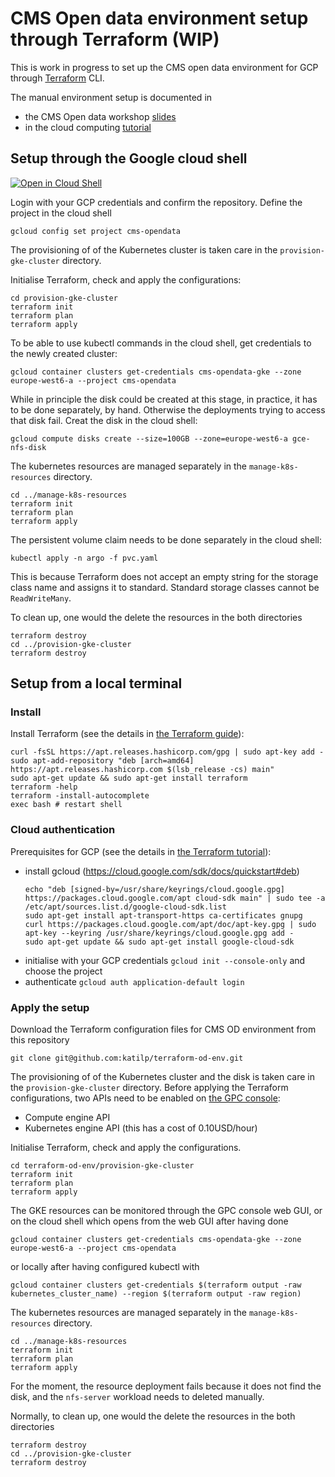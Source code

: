 # CMS Open data environment setup through Terraform (WIP)

This is work in progress to set up the CMS open data environment for GCP through [Terraform](https://www.terraform.io/) CLI.

The manual environment setup is documented in
- the CMS Open data workshop [slides](https://indico.cern.ch/event/882586/contributions/4042623/attachments/2114732/3557845/Open_Data_on_Kubernetes.pdf)
- in the cloud computing [tutorial](https://cms-opendata-workshop.github.io/workshop-lesson-kubernetes/)

## Setup through the Google cloud shell


[![Open in Cloud Shell](https://gstatic.com/cloudssh/images/open-btn.svg)](https://ssh.cloud.google.com/cloudshell/editor?cloudshell_git_repo=https://github.com/katilp/terraform-od-env.git)

Login with your GCP credentials and confirm the repository. Define the project in the cloud shell

```
gcloud config set project cms-opendata
```
The provisioning of of the Kubernetes cluster is taken care in the `provision-gke-cluster` directory.

Initialise Terraform, check and apply the configurations:

  ```
  cd provision-gke-cluster
  terraform init
  terraform plan 
  terraform apply
  ```

To be able to use kubectl commands in the cloud shell, get credentials to the newly created cluster:

  ```
  gcloud container clusters get-credentials cms-opendata-gke --zone europe-west6-a --project cms-opendata
  ```

While in principle the disk could be created at this stage, in practice, it has to be done separately, by hand. Otherwise the deployments trying to access that disk fail. Creat the disk in the cloud shell:

  ```
  gcloud compute disks create --size=100GB --zone=europe-west6-a gce-nfs-disk
  ```

The kubernetes resources are managed separately in the `manage-k8s-resources` directory.

  ```
  cd ../manage-k8s-resources
  terraform init
  terraform plan
  terraform apply
  ```
  
The persistent volume claim needs to be done separately in the cloud shell:

  ```
  kubectl apply -n argo -f pvc.yaml
  ```

This is because Terraform does not accept an empty string for the storage class name and assigns it to standard. Standard storage classes cannot be `ReadWriteMany`.


To clean up, one would the delete the resources in the both directories

  ```
  terraform destroy
  cd ../provision-gke-cluster
  terraform destroy
  ```
  
## Setup from a local terminal

### Install

Install Terraform (see the details in [the Terraform guide](https://learn.hashicorp.com/tutorials/terraform/install-cli?in=terraform/aws-get-started)):

  ```
  curl -fsSL https://apt.releases.hashicorp.com/gpg | sudo apt-key add -
  sudo apt-add-repository "deb [arch=amd64] https://apt.releases.hashicorp.com $(lsb_release -cs) main"
  sudo apt-get update && sudo apt-get install terraform
  terraform -help
  terraform -install-autocomplete
  exec bash # restart shell
  ```
### Cloud authentication

Prerequisites for GCP (see the details in [the Terraform tutorial](https://learn.hashicorp.com/tutorials/terraform/gke?in=terraform/kubernetes#prerequisites)):

- install gcloud (https://cloud.google.com/sdk/docs/quickstart#deb)
  ```
  echo "deb [signed-by=/usr/share/keyrings/cloud.google.gpg] https://packages.cloud.google.com/apt cloud-sdk main" | sudo tee -a /etc/apt/sources.list.d/google-cloud-sdk.list
  sudo apt-get install apt-transport-https ca-certificates gnupg
  curl https://packages.cloud.google.com/apt/doc/apt-key.gpg | sudo apt-key --keyring /usr/share/keyrings/cloud.google.gpg add -
  sudo apt-get update && sudo apt-get install google-cloud-sdk
  ```
- initialise with your GCP credentials `gcloud init --console-only` and choose the project
- authenticate `gcloud auth application-default login`

### Apply the setup
Download the Terraform configuration files for CMS OD environment from this repository

  ```
  git clone git@github.com:katilp/terraform-od-env.git
  ```

The provisioning of of the Kubernetes cluster and the disk is taken care in the `provision-gke-cluster` directory. Before applying the Terraform configurations, two APIs need to be enabled on [the GPC console](https://console.cloud.google.com/):
- Compute engine API
- Kubernetes engine API (this has a cost of 0.10USD/hour)

Initialise Terraform, check and apply the configurations.

  ```
  cd terraform-od-env/provision-gke-cluster
  terraform init
  terraform plan 
  terraform apply
  ```
  
  The GKE resources can be monitored through the GPC console web GUI, or on the cloud shell which opens from the web GUI after having done
  ```
  gcloud container clusters get-credentials cms-opendata-gke --zone europe-west6-a --project cms-opendata
  ```
  or locally after having configured kubectl with
  ``` 
  gcloud container clusters get-credentials $(terraform output -raw kubernetes_cluster_name) --region $(terraform output -raw region)
  ```

The kubernetes resources are managed separately in the `manage-k8s-resources` directory.

  ```
  cd ../manage-k8s-resources
  terraform init
  terraform plan
  terraform apply
  ```
  
For the moment, the resource deployment fails because it does not find the disk, and the `nfs-server` workload needs to deleted manually.

Normally, to clean up, one would the delete the resources in the both directories

  ```
  terraform destroy
  cd ../provision-gke-cluster
  terraform destroy
  ```
  
